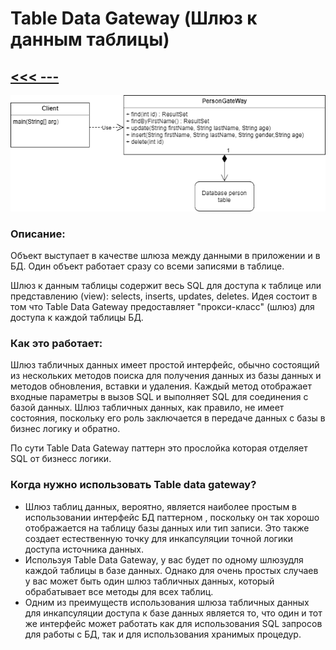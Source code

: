 # Table Data Gateway (Шлюз к данным таблицы)

## [<<< ---](../sourcedata.md)

![image.png](tabledatagateway/image.png)

### Описание:

Объект выступает в качестве шлюза между данными в приложении и в БД. Один объект работает сразу со всеми записями в таблице.

Шлюз к данным таблицы содержит весь SQL для доступа к таблице или представлению (view): selects, inserts, updates, deletes. Идея состоит в том что Table Data Gateway предоставляет "прокси-класс" (шлюз) для доступа к каждой таблицы БД.

### Как это работает:

Шлюз табличных данных имеет простой интерфейс, обычно состоящий из нескольких методов поиска для получения данных из базы данных и методов обновления, вставки и удаления. Каждый метод отображает входные параметры в вызов SQL и выполняет SQL для соединения с базой данных. Шлюз табличных данных, как правило, не имеет состояния, поскольку его роль заключается в передаче данных с базы в бизнес логику и обратно.

По сути Table Data Gateway паттерн это прослойка которая отделяет SQL от бизнесс логики.

### Когда нужно использовать Table data gateway?

- Шлюз таблиц данных, вероятно, является наиболее простым в использовании интерфейс БД паттерном , поскольку он так хорошо отображается на таблицу базы данных или тип записи. Это также создает естественную точку для инкапсуляции точной логики доступа источника данных.
- Используя Table Data Gateway, у вас будет по одному шлюзудля каждой таблицы в базе данных. Однако для очень простых случаев у вас может быть один шлюз табличных данных, который обрабатывает все методы для всех таблиц.
- Одним из преимуществ использования шлюза табличных данных для инкапсуляции доступа к базе данных является то, что один и тот же интерфейс может работать как для использования SQL запросов для работы с БД, так и для использования хранимых процедур.